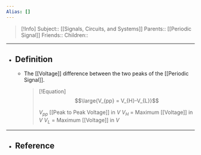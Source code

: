 ```yaml
---
Alias: []
---
```

> [!Info]
> Subject:: [[Signals, Circuits, and Systems]]
> Parents:: [[Periodic Signal]]
> Friends:: 
> Children:: 
---
- ## Definition
	- The [[Voltage]] difference between the two peaks of the [[Periodic Signal]].
	  > [!Equation]
	  > $$\large{V_{pp} = V_{H}-V_{L}}$$
	  > 
	  > $V_{pp}$ [[Peak to Peak Voltage]] in $V$
	  > $V_{H}$ = Maximum [[Voltage]] in $V$
	  > $V_{L}$ = Maximum [[Voltage]] in $V$
---
- ## Reference
